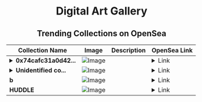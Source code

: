 <div align="center">

# Digital Art Gallery

## Trending Collections on OpenSea

| Collection Name                       | Image                                                                                     | Description                       | OpenSea Link                                                                                          |
|---------------------------------------|-------------------------------------------------------------------------------------------|-----------------------------------|--------------------------------------------------------------------------------------------------------|
| **<details><summary>0x74cafc31a0d42...</summary>0x74cafc31a0d42259be5b0e44acb87f68e40d894b</details>** | ![Image](https://i.seadn.io/s/raw/files/0120dbe70465f91ae019e541cba50a56.jpg?w=500&auto=format?w=200&auto=format) |  | <details><summary>Link</summary>[0x74cafc31a0d42259be5b0e44acb87f68e40d894b](https://opensea.io/collection/0x74cafc31a0d42259be5b0e44acb87f68e40d894b)</details> |
| **<details><summary>Unidentified co...</summary>Unidentified contract e50f20e2-2ca1-49b0-9710-cdb59868a7ec</details>** | ![Image](https://i.seadn.io/s/raw/files/e9acf51ddce687ccf33c485e916aec1b.jpg?w=500&auto=format?w=200&auto=format) |  | <details><summary>Link</summary>[Unidentified contract e50f20e2-2ca1-49b0-9710-cdb59868a7ec](https://opensea.io/collection/unidentified-contract-e50f20e2-2ca1-49b0-9710-cdb5)</details> |
| **b** | ![Image](https://i.seadn.io/s/raw/files/184e879e8a72d766d5e53fa9cfa29237.jpg?w=500&auto=format?w=200&auto=format) |  | <details><summary>Link</summary>[b](https://opensea.io/collection/b-16467)</details> |
| **HUDDLE** | ![Image](https://i.seadn.io/s/raw/files/f410b93d32f95e044555b3d7dffc689a.png?w=500&auto=format?w=200&auto=format) |  | <details><summary>Link</summary>[HUDDLE](https://opensea.io/collection/huddle-53)</details> |

</div>